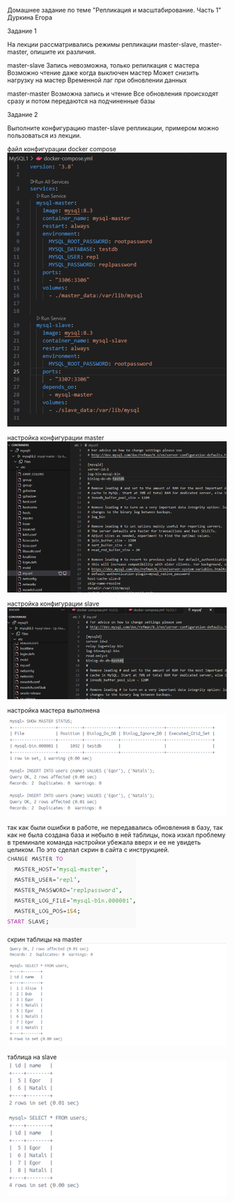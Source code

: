 Домашнее задание по теме "Репликация и масштабирование. Часть 1" Дуркина Егора

Задание 1

На лекции рассматривались режимы репликации master-slave, master-master, опишите их различия.

master-slave 
Запись невозможна, только репилкация с мастера
Возможно чтение даже когда выключен мастер
Может снизить нагрузку на мастер
Временной лаг при обновлении данных

master-master 
Возможна запись и чтение 
Все обновления происходят сразу и потом передаются на подчиненные базы


Задание 2

Выполните конфигурацию master-slave репликации, примером можно пользоваться из лекции.

файл конфигурации docker compose
![otvet](https://github.com/gpad212/8-03-hw/blob/main/img/2-1.png)

настройка конфигурации master
![otvet](https://github.com/gpad212/8-03-hw/blob/main/img/2-2.png)

настройка конфигурации slave
![otvet](https://github.com/gpad212/8-03-hw/blob/main/img/2-3.png)

настройка мастера выполнена 
![otvet](https://github.com/gpad212/8-03-hw/blob/main/img/2-4.png)

так как были ошибки в работе, не передавались обновления в базу, так как не была создана база и небыло в ней таблицы, пока изкал проблему в треминале команда настройки убежала вверх и ее не увидеть целиком. По это сделал скрин в сайта с инструкцией. 
![otvet](https://github.com/gpad212/8-03-hw/blob/main/img/2-5.png)

скрин таблицы на master
![otvet](https://github.com/gpad212/8-03-hw/blob/main/img/2-6.png)

таблица на slave
![otvet](https://github.com/gpad212/8-03-hw/blob/main/img/2-7.png)


